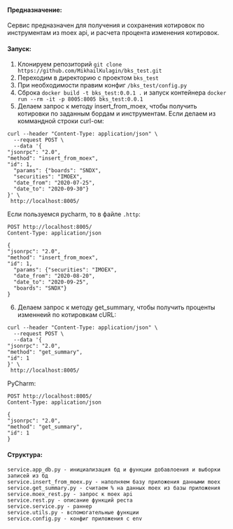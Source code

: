 #### Предназначение:
Сервис предназначен для получения и сохранения котировок по инструментам из 
moex api, и расчета процента изменения котировок.

#### Запуск:
1. Клонируем репозиторий
`git clone https://github.com/MikhailKulagin/bks_test.git`
2. Переходим в директорию с проектом
`bks_test`
3. При необходимости правим конфиг
`/bks_test/config.py`
4. Сброка 
`docker build -t bks_test:0.0.1 .`
и запуск контейнера
`docker run --rm -it -p 8005:8005 bks_test:0.0.1`
5. Делаем запрос к методу insert_from_moex, чтобы получить котировки по заданным бордам и инструментам.
Если делаем из коммандной строки curl-ом:
```
curl --header "Content-Type: application/json" \
  --request POST \
  --data '{
"jsonrpc": "2.0",
"method": "insert_from_moex",
"id": 1,
  "params": {"boards": "SNDX",
  "securities": "IMOEX",
  "date_from": "2020-07-25",
  "date_to": "2020-09-30"}
}' \
 http://localhost:8005/
```
Если пользуемся pycharm, то в файле `.http`:
```
POST http://localhost:8005/
Content-Type: application/json

{
"jsonrpc": "2.0",
"method": "insert_from_moex",
"id": 1,
  "params": {"securities": "IMOEX",
  "date_from": "2020-08-20",
  "date_to": "2020-09-25",
  "boards": "SNDX"}
}
```
6. Делаем запрос к методу get_summary, чтобы получить проценты изменнеий по котировкам
cURL:
```
curl --header "Content-Type: application/json" \
  --request POST \
  --data '{
"jsonrpc": "2.0",
"method": "get_summary",
"id": 1
}' \
 http://localhost:8005/
```
PyCharm:
```
POST http://localhost:8005/
Content-Type: application/json

{
"jsonrpc": "2.0",
"method": "get_summary",
"id": 1
}
```

#### Структура: 
```
service.app_db.py - инициализация бд и функции добавлоения и выборки записей из бд
service.insert_from_moex.py - наполняем базу приложения данными moex
service.get_summary.py - считаем % на данных moex из базы приложения
service.moex_rest.py - запрос к moex api
service.rest.py - описание функций реста
service.service.py - раннер
service.utils.py - вспомогательные функции
service.config.py - конфиг приложения с env
```